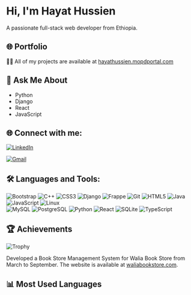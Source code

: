 # Hi, I'm Hayat Hussien

A passionate full-stack web developer from Ethiopia.

## 🌐 Portfolio

👨‍💻 All of my projects are available at [hayathussien.mopdportal.com](https://hayathussien.mopdportal.com/)

## 💬 Ask Me About

- Python
- Django
- React
- JavaScript


## 🌐 Connect with me:
[<img src="https://img.shields.io/badge/LinkedIn-0077B5?style=for-the-badge&logo=linkedin&logoColor=white" alt="LinkedIn" />](https://www.linkedin.com/in/hayat-hussien/)

[<img src="https://img.shields.io/badge/Gmail-D14836?style=for-the-badge&logo=gmail&logoColor=white" alt="Gmail" />](mailto:hayuya617@gmail.com)

## 🛠️ Languages and Tools:

![Bootstrap](https://img.shields.io/badge/-Bootstrap-563D7C?style=flat-square&logo=bootstrap&logoColor=white) 
![C++](https://img.shields.io/badge/-C%2B%2B-00599C?style=flat-square&logo=cplusplus&logoColor=white) 
![CSS3](https://img.shields.io/badge/-CSS3-1572B6?style=flat-square&logo=css3&logoColor=white) 
![Django](https://img.shields.io/badge/-Django-092E20?style=flat-square&logo=django&logoColor=white) 
![Frappe](https://img.shields.io/badge/-Frappe-00BFB3?style=flat-square&logo=frappe&logoColor=white) 
![Git](https://img.shields.io/badge/-Git-F05032?style=flat-square&logo=git&logoColor=white) 
![HTML5](https://img.shields.io/badge/-HTML5-E34F26?style=flat-square&logo=html5&logoColor=white) 
![Java](https://img.shields.io/badge/-Java-007396?style=flat-square&logo=java&logoColor=white) 
![JavaScript](https://img.shields.io/badge/-JavaScript-F7DF1E?style=flat-square&logo=javascript&logoColor=white) 
![Linux](https://img.shields.io/badge/-Linux-FCC624?style=flat-square&logo=linux&logoColor=black)  
![MySQL](https://img.shields.io/badge/-MySQL-4479A1?style=flat-square&logo=mysql&logoColor=white) 
![PostgreSQL](https://img.shields.io/badge/-PostgreSQL-4169E1?style=flat-square&logo=postgresql&logoColor=white) 
![Python](https://img.shields.io/badge/-Python-3776AB?style=flat-square&logo=python&logoColor=white) 
![React](https://img.shields.io/badge/-React-61DAFB?style=flat-square&logo=react&logoColor=black) 
![SQLite](https://img.shields.io/badge/-SQLite-003B57?style=flat-square&logo=sqlite&logoColor=white) 
![TypeScript](https://img.shields.io/badge/-TypeScript-007ACC?style=flat-square&logo=typescript&logoColor=white)

## 🏆 Achievements

![Trophy](https://github.com/hayat-hussien-0b8b0122b)

Developed a Book Store Management System for Walia Book Store from March to September. The website is available at [waliabookstore.com](https://waliabookstore.com/).

## 📊 Most Used Languages

